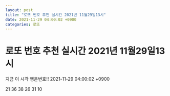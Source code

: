 ```yaml
---
layout: post
title: "로또 번호 추천 실시간 2021년 11월29일13시"
date: 2021-11-29 04:00:02 +0900
categories: 로또
---
```


# 로또 번호 추천 실시간 2021년 11월29일13시

지금 이 시각 행운번호!! 2021-11-29 04:00:02 +0900

 21  36  38  26  31  10 


